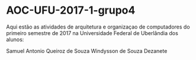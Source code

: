 # AOC-UFU-2017-1-grupo4

Aqui estão as atividades de arquitetura e organizaçao de computadores do primeiro semestre de 2017 na Universidade Federal de Uberlândia dos alunos:

Samuel Antonio Queiroz de Souza 
Windysson de Souza Dezanete
